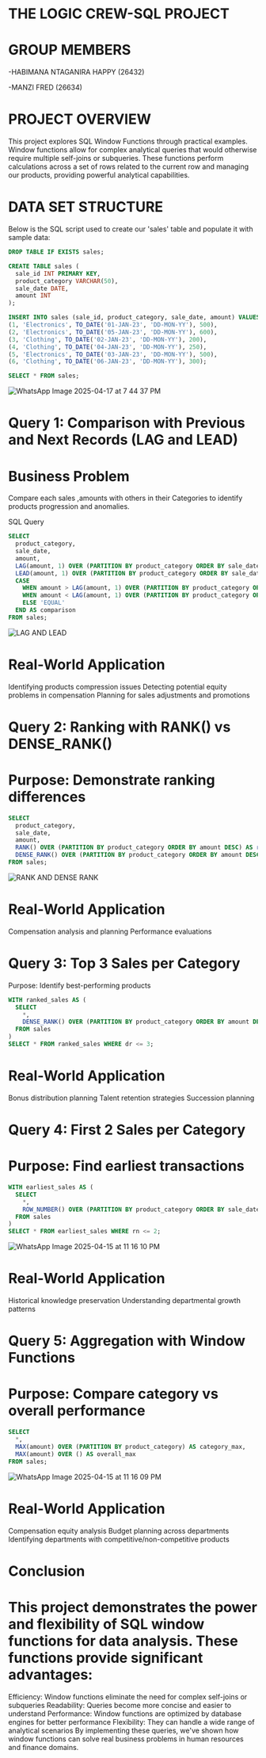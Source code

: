 # THE LOGIC CREW-SQL PROJECT

# GROUP MEMBERS

-HABIMANA NTAGANIRA HAPPY (26432)

-MANZI FRED (26634)

# PROJECT OVERVIEW

This project explores SQL Window Functions through practical examples. Window functions allow for complex analytical queries that would otherwise require multiple self-joins or subqueries. These functions perform calculations across a set of rows related to the current row and managing our products, providing powerful analytical capabilities.
# DATA SET STRUCTURE
Below is the SQL script used to create our 'sales' table and populate it with sample data:
```sql
DROP TABLE IF EXISTS sales;

CREATE TABLE sales (
  sale_id INT PRIMARY KEY,
  product_category VARCHAR(50),
  sale_date DATE,
  amount INT
);

INSERT INTO sales (sale_id, product_category, sale_date, amount) VALUES
(1, 'Electronics', TO_DATE('01-JAN-23', 'DD-MON-YY'), 500),
(2, 'Electronics', TO_DATE('05-JAN-23', 'DD-MON-YY'), 600),
(3, 'Clothing', TO_DATE('02-JAN-23', 'DD-MON-YY'), 200),
(4, 'Clothing', TO_DATE('04-JAN-23', 'DD-MON-YY'), 250),
(5, 'Electronics', TO_DATE('03-JAN-23', 'DD-MON-YY'), 500),
(6, 'Clothing', TO_DATE('06-JAN-23', 'DD-MON-YY'), 300);

SELECT * FROM sales;
```
![WhatsApp Image 2025-04-17 at 7 44 37 PM](https://github.com/user-attachments/assets/c3ffee3f-2d26-4718-96e8-651a881c9bd3)
# Query 1: Comparison with Previous and Next Records (LAG and LEAD)
# Business Problem
Compare each sales ,amounts with others in their Categories to identify products progression and anomalies.

SQL Query
```sql
SELECT 
  product_category, 
  sale_date, 
  amount,
  LAG(amount, 1) OVER (PARTITION BY product_category ORDER BY sale_date) AS prev_amount,
  LEAD(amount, 1) OVER (PARTITION BY product_category ORDER BY sale_date) AS next_amount,
  CASE 
    WHEN amount > LAG(amount, 1) OVER (PARTITION BY product_category ORDER BY sale_date) THEN 'HIGHER'
    WHEN amount < LAG(amount, 1) OVER (PARTITION BY product_category ORDER BY sale_date) THEN 'LOWER'
    ELSE 'EQUAL' 
  END AS comparison
FROM sales;
```
![LAG AND LEAD](https://github.com/user-attachments/assets/c7cdd69b-039a-4790-8e87-bfbe8a808da1)
# Real-World Application
Identifying products compression issues
Detecting potential equity problems in compensation
Planning for sales adjustments and promotions

# Query 2: Ranking with RANK() vs DENSE_RANK()
# Purpose: Demonstrate ranking differences
```sql
SELECT 
  product_category, 
  sale_date, 
  amount,
  RANK() OVER (PARTITION BY product_category ORDER BY amount DESC) AS rank,
  DENSE_RANK() OVER (PARTITION BY product_category ORDER BY amount DESC) AS dense_rank
FROM sales;
```


![RANK AND DENSE RANK](https://github.com/user-attachments/assets/68a89262-d67d-4468-8502-5e3c178bc30e)
# Real-World Application
Compensation analysis and planning
Performance evaluations
# Query 3: Top 3 Sales per Category
 Purpose: Identify best-performing products
```sql
WITH ranked_sales AS (
  SELECT 
    *,
    DENSE_RANK() OVER (PARTITION BY product_category ORDER BY amount DESC) AS dr
  FROM sales
)
SELECT * FROM ranked_sales WHERE dr <= 3;
```
# Real-World Application
Bonus distribution planning
Talent retention strategies
Succession planning

# Query 4: First 2 Sales per Category
# Purpose: Find earliest transactions
```sql
WITH earliest_sales AS (
  SELECT 
    *,
    ROW_NUMBER() OVER (PARTITION BY product_category ORDER BY sale_date) AS rn
  FROM sales
)
SELECT * FROM earliest_sales WHERE rn <= 2;
```
![WhatsApp Image 2025-04-15 at 11 16 10 PM](https://github.com/user-attachments/assets/25c795d5-e433-408c-87dd-12ae64c01355)
# Real-World Application
Historical knowledge preservation
Understanding departmental growth patterns

# Query 5: Aggregation with Window Functions
# Purpose: Compare category vs overall performance
```sql
SELECT 
  *,
  MAX(amount) OVER (PARTITION BY product_category) AS category_max,
  MAX(amount) OVER () AS overall_max
FROM sales;
```
![WhatsApp Image 2025-04-15 at 11 16 09 PM](https://github.com/user-attachments/assets/d46d2de7-c4cb-4531-909e-03fd60284b1b)
# Real-World Application

Compensation equity analysis
Budget planning across departments
Identifying departments with competitive/non-competitive products
# Conclusion
# This project demonstrates the power and flexibility of SQL window functions for data analysis. These functions provide significant advantages:

Efficiency: Window functions eliminate the need for complex self-joins or subqueries
Readability: Queries become more concise and easier to understand
Performance: Window functions are optimized by database engines for better performance
Flexibility: They can handle a wide range of analytical scenarios
By implementing these queries, we've shown how window functions can solve real business problems in human resources and finance domains.

